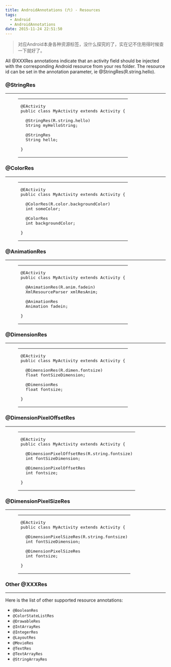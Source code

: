 ```yaml
---
title: AndroidAnnotations (六) - Resources
tags:
  - Android
  - AndroidAnnotations
date: 2015-11-24 22:51:50
---
```


> 对应Android本身各种资源标签，没什么探究的了，实在记不住用得时候查一下就好了。

All @XXXRes annotations indicate that an activity field should be injected with the corresponding Android resource from your res folder. The resource id can be set in the annotation parameter, ie @StringRes(R.string.hello).

### @StringRes

* * *

<figure class="highlight scala"><table><tr><td class="code"><pre><span class="line"><span class="annotation">@EActivity</span></span>
<span class="line">public <span class="class"><span class="keyword">class</span> <span class="title">MyActivity</span> <span class="keyword"><span class="keyword">extends</span></span> <span class="title">Activity</span> &#123;</span></span>
<span class="line"></span>
<span class="line">  <span class="annotation">@StringRes</span>(<span class="type">R</span>.string.hello)</span>
<span class="line">  <span class="type">String</span> myHelloString;</span>
<span class="line"></span>
<span class="line">  <span class="annotation">@StringRes</span></span>
<span class="line">  <span class="type">String</span> hello;</span>
<span class="line"></span>
<span class="line">&#125;</span>
</pre></td></tr></table></figure>

### @ColorRes

* * *

<figure class="highlight scala"><table><tr><td class="code"><pre><span class="line"><span class="annotation">@EActivity</span></span>
<span class="line">public <span class="class"><span class="keyword">class</span> <span class="title">MyActivity</span> <span class="keyword"><span class="keyword">extends</span></span> <span class="title">Activity</span> &#123;</span></span>
<span class="line"></span>
<span class="line">  <span class="annotation">@ColorRes</span>(<span class="type">R</span>.color.backgroundColor)</span>
<span class="line">  int someColor;</span>
<span class="line"></span>
<span class="line">  <span class="annotation">@ColorRes</span></span>
<span class="line">  int backgroundColor;</span>
<span class="line"></span>
<span class="line">&#125;</span>
</pre></td></tr></table></figure>

### @AnimationRes

* * *

<figure class="highlight scala"><table><tr><td class="code"><pre><span class="line"><span class="annotation">@EActivity</span></span>
<span class="line">public <span class="class"><span class="keyword">class</span> <span class="title">MyActivity</span> <span class="keyword"><span class="keyword">extends</span></span> <span class="title">Activity</span> &#123;</span></span>
<span class="line"></span>
<span class="line">  <span class="annotation">@AnimationRes</span>(<span class="type">R</span>.anim.fadein)</span>
<span class="line">  <span class="type">XmlResourceParser</span> xmlResAnim;</span>
<span class="line"></span>
<span class="line">  <span class="annotation">@AnimationRes</span></span>
<span class="line">  <span class="type">Animation</span> fadein;</span>
<span class="line"></span>
<span class="line">&#125;</span>
</pre></td></tr></table></figure>

### @DimensionRes

* * *

<figure class="highlight scala"><table><tr><td class="code"><pre><span class="line"><span class="annotation">@EActivity</span></span>
<span class="line">public <span class="class"><span class="keyword">class</span> <span class="title">MyActivity</span> <span class="keyword"><span class="keyword">extends</span></span> <span class="title">Activity</span> &#123;</span></span>
<span class="line"></span>
<span class="line">  <span class="annotation">@DimensionRes</span>(<span class="type">R</span>.dimen.fontsize)</span>
<span class="line">  float fontSizeDimension;</span>
<span class="line"></span>
<span class="line">  <span class="annotation">@DimensionRes</span></span>
<span class="line">  float fontsize;</span>
<span class="line"></span>
<span class="line">&#125;</span>
</pre></td></tr></table></figure>

### @DimensionPixelOffsetRes

* * *

<figure class="highlight scala"><table><tr><td class="code"><pre><span class="line"><span class="annotation">@EActivity</span></span>
<span class="line">public <span class="class"><span class="keyword">class</span> <span class="title">MyActivity</span> <span class="keyword"><span class="keyword">extends</span></span> <span class="title">Activity</span> &#123;</span></span>
<span class="line"></span>
<span class="line">  <span class="annotation">@DimensionPixelOffsetRes</span>(<span class="type">R</span>.string.fontsize)</span>
<span class="line">  int fontSizeDimension;</span>
<span class="line"></span>
<span class="line">  <span class="annotation">@DimensionPixelOffsetRes</span></span>
<span class="line">  int fontsize;</span>
<span class="line"></span>
<span class="line">&#125;</span>
</pre></td></tr></table></figure>

### @DimensionPixelSizeRes

* * *

<figure class="highlight scala"><table><tr><td class="code"><pre><span class="line"><span class="annotation">@EActivity</span></span>
<span class="line">public <span class="class"><span class="keyword">class</span> <span class="title">MyActivity</span> <span class="keyword"><span class="keyword">extends</span></span> <span class="title">Activity</span> &#123;</span></span>
<span class="line"></span>
<span class="line">  <span class="annotation">@DimensionPixelSizeRes</span>(<span class="type">R</span>.string.fontsize)</span>
<span class="line">  int fontSizeDimension;</span>
<span class="line"></span>
<span class="line">  <span class="annotation">@DimensionPixelSizeRes</span></span>
<span class="line">  int fontsize;</span>
<span class="line"></span>
<span class="line">&#125;</span>
</pre></td></tr></table></figure>

### Other @XXXRes

* * *

Here is the list of other supported resource annotations:

*   `@BooleanRes`
*   `@ColorStateListRes`
*   `@DrawableRes`
*   `@IntArrayRes`
*   `@IntegerRes`
*   `@LayoutRes`
*   `@MovieRes`
*   `@TextRes`
*   `@TextArrayRes`
*   `@StringArrayRes`